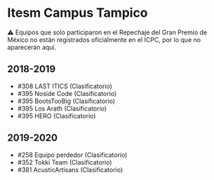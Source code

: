 # Itesm Campus Tampico

:warning: Equipos que solo participaron en el Repechaje del Gran Premio de México no están registrados oficialmente en el ICPC, por lo que no aparecerán aquí.

## 2018-2019

- #308 LAST ITICS (Clasificatorio)
- #395 Noside Code (Clasificatorio)
- #395 BootsTooBig (Clasificatorio)
- #395 Los Arath (Clasificatorio)
- #395 HERO (Clasificatorio)

## 2019-2020

- #258 Equipo perdedor (Clasificatorio)
- #352 Tokki Team (Clasificatorio)
- #381 AcusticArtisans (Clasificatorio)


